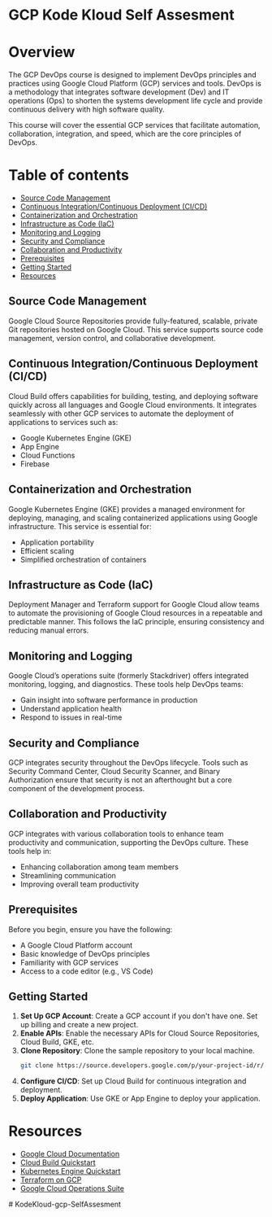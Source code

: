 # GCP Kode Kloud Self Assesment

# Overview
The GCP DevOps course is designed to implement DevOps principles and practices using Google Cloud Platform (GCP) services and tools. DevOps is a methodology that integrates software development (Dev) and IT operations (Ops) to shorten the systems development life cycle and provide continuous delivery with high software quality.

This course will cover the essential GCP services that facilitate automation, collaboration, integration, and speed, which are the core principles of DevOps.

# Table of contents
- [Source Code Management](#source-code-management)
- [Continuous Integration/Continuous Deployment (CI/CD)](#continuous-integrationcontinuous-deployment-cicd)
- [Containerization and Orchestration](#containerization-and-orchestration)
- [Infrastructure as Code (IaC)](#infrastructure-as-code-iac)
- [Monitoring and Logging](#monitoring-and-logging)
- [Security and Compliance](#security-and-compliance)
- [Collaboration and Productivity](#collaboration-and-productivity)
- [Prerequisites](#prerequisites)
- [Getting Started](#getting-started)
- [Resources](#resources)

## Source Code Management
Google Cloud Source Repositories provide fully-featured, scalable, private Git repositories hosted on Google Cloud. This service supports source code management, version control, and collaborative development.

## Continuous Integration/Continuous Deployment (CI/CD)
Cloud Build offers capabilities for building, testing, and deploying software quickly across all languages and Google Cloud environments. It integrates seamlessly with other GCP services to automate the deployment of applications to services such as:
- Google Kubernetes Engine (GKE)
- App Engine
- Cloud Functions
- Firebase

## Containerization and Orchestration
Google Kubernetes Engine (GKE) provides a managed environment for deploying, managing, and scaling containerized applications using Google infrastructure. This service is essential for:
- Application portability
- Efficient scaling
- Simplified orchestration of containers

## Infrastructure as Code (IaC)
Deployment Manager and Terraform support for Google Cloud allow teams to automate the provisioning of Google Cloud resources in a repeatable and predictable manner. This follows the IaC principle, ensuring consistency and reducing manual errors.

## Monitoring and Logging
Google Cloud’s operations suite (formerly Stackdriver) offers integrated monitoring, logging, and diagnostics. These tools help DevOps teams:
- Gain insight into software performance in production
- Understand application health
- Respond to issues in real-time

## Security and Compliance
GCP integrates security throughout the DevOps lifecycle. Tools such as Security Command Center, Cloud Security Scanner, and Binary Authorization ensure that security is not an afterthought but a core component of the development process.

## Collaboration and Productivity
GCP integrates with various collaboration tools to enhance team productivity and communication, supporting the DevOps culture. These tools help in:
- Enhancing collaboration among team members
- Streamlining communication
- Improving overall team productivity

## Prerequisites
Before you begin, ensure you have the following:
- A Google Cloud Platform account
- Basic knowledge of DevOps principles
- Familiarity with GCP services
- Access to a code editor (e.g., VS Code)

## Getting Started
1. **Set Up GCP Account**: Create a GCP account if you don't have one. Set up billing and create a new project.
2. **Enable APIs**: Enable the necessary APIs for Cloud Source Repositories, Cloud Build, GKE, etc.
3. **Clone Repository**: Clone the sample repository to your local machine.
    ```bash
    git clone https://source.developers.google.com/p/your-project-id/r/your-repo-name
    ```
4. **Configure CI/CD**: Set up Cloud Build for continuous integration and deployment.
5. **Deploy Application**: Use GKE or App Engine to deploy your application.

# Resources
- [Google Cloud Documentation](https://cloud.google.com/docs)
- [Cloud Build Quickstart](https://cloud.google.com/cloud-build/docs/quickstart)
- [Kubernetes Engine Quickstart](https://cloud.google.com/kubernetes-engine/docs/quickstart)
- [Terraform on GCP](https://cloud.google.com/docs/terraform)
- [Google Cloud Operations Suite](https://cloud.google.com/products/operations)

#   K o d e K l o u d - g c p - S e l f A s s e s m e n t 
 
 
